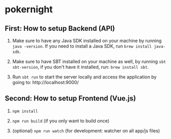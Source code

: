 # pokernight

## First: How to setup Backend (API)

1. Make sure to have any Java SDK installed on your machine by running `java -version`. If you need to install a Java SDK, run `brew install java-sdk`.

2. Make sure to have SBT installed on your machine as well, by running `sbt sbt-version`, if you don't have it installed, run:  `brew install sbt`.

3. Run `sbt run` to start the server locally and access the application by going to: http://localhost:9000/

## Second: How to setup Frontend (Vue.js)

1. `npm install`

2. `npm run build` (if you only want to build once)

3. (optional) `npm run watch` (for development: watcher on all app/js files)